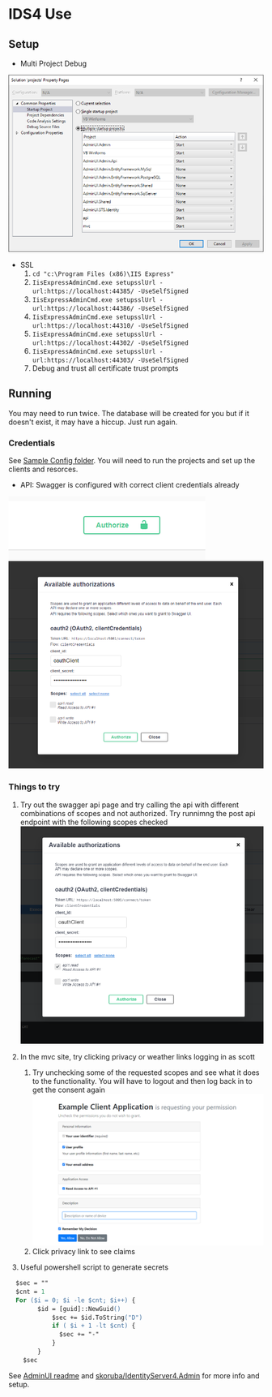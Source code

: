 # IDS4 Use

## Setup

- Multi Project Debug

![multi debug](/assets/multi%20debug.png)

- SSL
  1. ```cd "c:\Program Files (x86)\IIS Express"```
  1. ```IisExpressAdminCmd.exe setupsslUrl -url:https://localhost:44385/ -UseSelfSigned```
  1. ```IisExpressAdminCmd.exe setupsslUrl -url:https://localhost:44386/ -UseSelfSigned```
  1. ```IisExpressAdminCmd.exe setupsslUrl -url:https://localhost:44310/ -UseSelfSigned```
  1. ```IisExpressAdminCmd.exe setupsslUrl -url:https://localhost:44302/ -UseSelfSigned```
  1. ```IisExpressAdminCmd.exe setupsslUrl -url:https://localhost:44303/ -UseSelfSigned```
  1. Debug and trust all certificate trust prompts

## Running

You may need to run twice.  The database will be created for you but if it doesn't exist, it may have a hiccup.  Just run again.

### Credentials

See [Sample Config folder](src/AdminUI/src/AdminUI.Admin/Sample%20Config).  You will need to run the projects and set up the clients and resorces.  

- API: Swagger is configured with correct client credentials already

![authorize btn](/assets/authorize%20btn.png)
![authorize dlg](/assets/authorize%20dlg.png)

### Things to try

1. Try out the swagger api page and try calling the api with different combinations of scopes and not authorized.  Try runnimng the post api endpoint with the following scopes checked
  ![only read](/assets/only%20read.png)

1. In the mvc site, try clicking privacy or weather links logging in as scott
    1. Try unchecking some of the requested scopes and see what it does to the functionality.  You will have to logout and then log back in to get the consent again
    ![consent](/assets/consent.png)
    1. Click privacy link to see claims
1. Useful powershell script to generate secrets

  ```ps
    $sec = ""
    $cnt = 1
    For ($i = 0; $i -le $cnt; $i++) {
          $id = [guid]::NewGuid()
              $sec += $id.ToString("D")
              if ( $i + 1 -lt $cnt) {
                $sec += "-"    
              }
          }
      $sec


  ```

See [AdminUI readme](/src/AdminUI/readme.md) and [skoruba/IdentityServer4.Admin](https://github.com/skoruba/IdentityServer4.Admin) for more info and setup.
